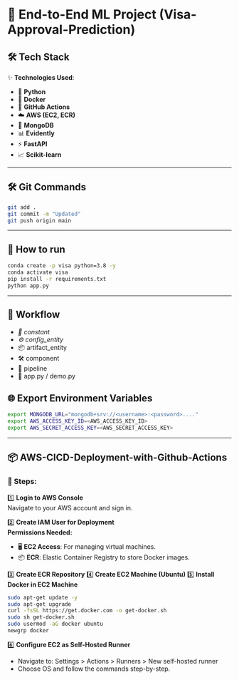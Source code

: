 # 🌟 End-to-End ML Project (Visa-Approval-Prediction)

## 🛠️ Tech Stack
✨ **Technologies Used**:  
- 🐍 **Python**  
- 🐋 **Docker**  
- 🤖 **GitHub Actions**  
- ☁️ **AWS (EC2, ECR)**  
- 🍃 **MongoDB**  
- 📊 **Evidently**  
- ⚡ **FastAPI**  
- 📈 **Scikit-learn**

---

## 🛠️ Git Commands
```bash
git add .
git commit -m "Updated"
git push origin main
```
---

## 🚀 How to run
```bash
conda create -p visa python=3.8 -y
conda activate visa
pip install -r requirements.txt
python app.py
```
---

## 🔄 Workflow
- *📝 constant*
- *⚙️ config_entity*
- 📦 artifact_entity
- 🛠️ component
- 🔗 pipeline
- 🚀 app.py / demo.py

## 🌐 Export Environment Variables

```bash
export MONGODB_URL="mongodb+srv://<username>:<password>...."
export AWS_ACCESS_KEY_ID=<AWS_ACCESS_KEY_ID>
export AWS_SECRET_ACCESS_KEY=<AWS_SECRET_ACCESS_KEY>
```
---

## 📦 AWS-CICD-Deployment-with-Github-Actions

### 🏁 Steps:

1️⃣ **Login to AWS Console**  
   Navigate to your AWS account and sign in.  


2️⃣ **Create IAM User for Deployment**  
   **Permissions Needed:**  
   - 🖥️ **EC2 Access**: For managing virtual machines.  
   - 📦 **ECR**: Elastic Container Registry to store Docker images.

3️⃣ **Create ECR Repository**
4️⃣ **Create EC2 Machine (Ubuntu)**
5️⃣ **Install Docker in EC2 Machine**

```bash
sudo apt-get update -y
sudo apt-get upgrade
curl -fsSL https://get.docker.com -o get-docker.sh
sudo sh get-docker.sh
sudo usermod -aG docker ubuntu
newgrp docker
```
6️⃣ **Configure EC2 as Self-Hosted Runner**
- Navigate to: Settings > Actions > Runners > New self-hosted runner
- Choose OS and follow the commands step-by-step.

